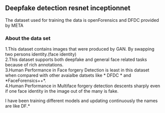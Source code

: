 ## Deepfake detection resnet inceptionnet

The dataset used for training the data is openForensics and DFDC provided by META

### About the data set
<p>1.This dataset contains images that were produced by GAN. By swapping two persons identity.(face identity)<br> 
2.This dataset supports both deepfake and general face related tasks because of rich annotations.<br>
3.Human Performance in Face forgery Detection is least in this dataset when compared with other avaialbe datsets like * DFDC * and *FaceForensics++*.<br>
4.Human Performance in Multiface forgery detection descents sharply even if one face identity in the image out of the many is fake.<br></p>


I have been training different models and updating continuously the names are like DF.*
 
